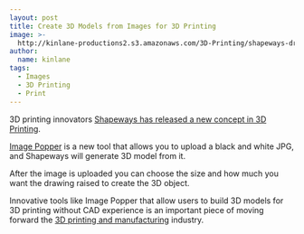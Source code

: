 ```yaml
---
layout: post
title: Create 3D Models from Images for 3D Printing
image: >-
  http://kinlane-productions2.s3.amazonaws.com/3D-Printing/shapeways-drawing-to-3d-model.jpg
author:
  name: kinlane
tags:
  - Images
  - 3D Printing
  - Print
---
```

3D printing innovators [Shapeways has released a new concept in 3D Printing](http://www.shapeways.com/blog/archives/816-Introducing-Image-Popper,-a-new-way-to-easily-3D-model-and-3D-print.html).

[Image Popper](http://www.shapeways.com/creator/image_popper "Image Popper") is a new tool that allows you to upload a black and white JPG, and Shapeways will generate 3D model from it.

After the image is uploaded you can choose the size and how much you want the drawing raised to create the 3D object.

Innovative tools like Image Popper that allow users to build 3D models for 3D printing without CAD experience is an important piece of moving forward the [3D printing and manufacturing](http://www.kinlane.com/2011/04/3d-printing-and-manufacturing-with-google/ "3D printing and manufacturing") industry.
